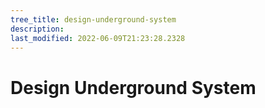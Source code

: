 ```yaml
---
tree_title: design-underground-system
description: 
last_modified: 2022-06-09T21:23:28.2328
---
```


# Design Underground System
